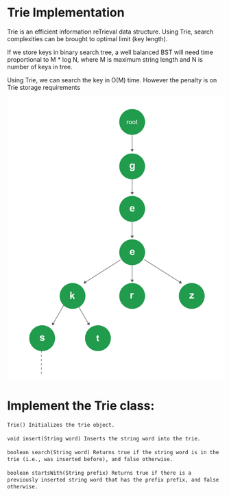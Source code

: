# Trie Implementation

Trie is an efficient information reTrieval data structure. Using Trie, search complexities can be brought to optimal limit (key length). 

If we store keys in binary search tree, a well balanced BST will need time proportional to M * log N, where M is maximum string length and N is number of keys in tree. 

Using Trie, we can search the key in O(M) time. However the penalty is on Trie storage requirements

![Image](trie.png)

# Implement the Trie class:

    Trie() Initializes the trie object.

    void insert(String word) Inserts the string word into the trie.

    boolean search(String word) Returns true if the string word is in the trie (i.e., was inserted before), and false otherwise.

    boolean startsWith(String prefix) Returns true if there is a previously inserted string word that has the prefix prefix, and false otherwise.
